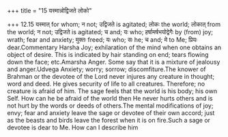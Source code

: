 +++
title = "15 यस्मान्नोद्विजते लोको"

+++
12.15 यस्मात् for whom; न not; उद्विजते is agitated; लोकः the world;
लोकात् from the world; न not; उद्विजते is agitated; च and; यः who;
हर्षामर्षभयोद्वेगैः by (from) joy; wrath; fear and anxiety; मुक्तः
freed; यः who; सः he; च and; मे to Me; प्रियः dear.Commentary Harsha
Joy; exhilaration of the mind when one obtains an object of desire. This
is indicated by hair standing on end; tears flowing down the face;
etc.Amarsha Anger. Some say that it is a mixture of jealousy and
anger.Udvega Anxiety; worry; sorrow; discomfiture.The knower of Brahman
or the devotee of the Lord never injures any creature in thought; word
and deed. He gives security of life to all creatures. Therefore; no
creature is afraid of him. The sage feels that the world is his body;
his own Self. How can he be afraid of the world then He never hurts
others and is not hurt by the words or deeds of others.The mental
modifications of joy; envy; fear and anxiety leave the sage or devotee
of their own accord; just as the beasts and birds leave the forest when
it is on fire.Such a sage or devotee is dear to Me. How can I describe
him
